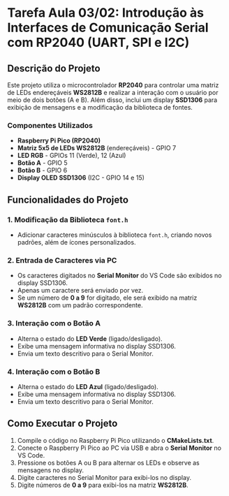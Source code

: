 # Tarefa Aula 03/02: Introdução às Interfaces de Comunicação Serial com RP2040 (UART, SPI e I2C)

## Descrição do Projeto
Este projeto utiliza o microcontrolador **RP2040** para controlar uma matriz de LEDs endereçáveis **WS2812B** e realizar a interação com o usuário por meio de dois botões (A e B). Além disso, inclui um display **SSD1306** para exibição de mensagens e a modificação da biblioteca de fontes.

### Componentes Utilizados
- **Raspberry Pi Pico (RP2040)**
- **Matriz 5x5 de LEDs WS2812B** (endereçáveis) - GPIO 7
- **LED RGB** - GPIOs 11 (Verde), 12 (Azul)
- **Botão A** - GPIO 5
- **Botão B** - GPIO 6
- **Display OLED SSD1306** (I2C - GPIO 14 e 15)

## Funcionalidades do Projeto
### 1. Modificação da Biblioteca `font.h`
- Adicionar caracteres minúsculos à biblioteca `font.h`, criando novos padrões, além de ícones personalizados.

### 2. Entrada de Caracteres via PC
- Os caracteres digitados no **Serial Monitor** do VS Code são exibidos no display SSD1306.
- Apenas um caractere será enviado por vez.
- Se um número de **0 a 9** for digitado, ele será exibido na matriz **WS2812B** com um padrão correspondente.

### 3. Interação com o Botão A
- Alterna o estado do **LED Verde** (ligado/desligado).
- Exibe uma mensagem informativa no display SSD1306.
- Envia um texto descritivo para o Serial Monitor.

### 4. Interação com o Botão B
- Alterna o estado do **LED Azul** (ligado/desligado).
- Exibe uma mensagem informativa no display SSD1306.
- Envia um texto descritivo para o Serial Monitor.

## Como Executar o Projeto
1. Compile o código no Raspberry Pi Pico utilizando o **CMakeLists.txt**.
2. Conecte o Raspberry Pi Pico ao PC via USB e abra o **Serial Monitor** no VS Code.
3. Pressione os botões A ou B para alternar os LEDs e observe as mensagens no display.
4. Digite caracteres no Serial Monitor para exibi-los no display.
5. Digite números de **0 a 9** para exibi-los na matriz **WS2812B**.
